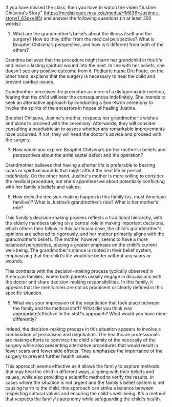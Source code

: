 If you have missed the class, then you have to watch the video "Justine Chitsena's Story" (https://mediaspace.msu.edu/media/HM836+Justines-story/1_63pxy8l5) and answer the following questions (in at least 300 words):

1) What are the grandmother’s beliefs about the illness itself and the surgery? How do they differ from the medical perspective? What is Bouphet Chitsena’s perspective, and how is it different from both of the others?

Grandma believes that the procedure might harm her grandchild in this life and leave a lasting spiritual wound into the next. In line with her beliefs, she doesn't see any positive outcome from it. Pediatric nurse Dru Foote, on the other hand, explains that the surgery is necessary to heal the child and prevent cardiac issues.

Grandmother perceives the procedure as more of a disfiguring intervention, fearing that the child will bear the consequences indefinitely. She intends to seek an alternative approach by conducting a Soo-Kwon ceremony to invoke the spirits of the ancestors in hopes of healing Justine.

Bouphet Chitsena, Justine's mother, respects her grandmother's wishes and plans to proceed with the ceremony. Afterwards, they will consider consulting a paediatrician to assess whether any remarkable improvements have occurred. If not, they will heed the doctor's advice and proceed with the surgery.

3) How would you explore Bouphet Chitsena’s (or her mother’s) beliefs and perspectives about the atrial septal defect and the operation?

Grandmother believes that having a shorter life is preferable to bearing scars or spiritual wounds that might affect the next life or persist indefinitely. On the other hand, Justine's mother is more willing to consider the medical procedure, but she's apprehensive about potentially conflicting with her family's beliefs and values.

5) How does the decision-making happen in this family (vs. most American families)? What is Justine’s grandmother’s role? What is her mother’s role?


This family's decision-making process reflects a traditional hierarchy, with the elderly members taking on a central role in making important decisions, which others then follow. In this particular case, the child's grandmother's opinions are adhered to rigorously, and her mother primarily aligns with the grandmother's beliefs. The mother, however, seems to have a more balanced perspective, placing a greater emphasis on the child's current well-being. The grandmother's stance is rooted in their belief system, emphasizing that the child's life would be better without any scars or wounds.

This contrasts with the decision-making process typically observed in American families, where both parents usually engage in discussions with the doctor and share decision-making responsibilities. In this family, it appears that the men's roles are not as prominent or clearly defined in this specific situation.

5) What was your impression of the negotiation that took place between the family and the medical staff? What did you think was appropriate/effective in the staff’s approach? What would you have done differently?


Indeed, the decision-making process in this situation appears to involve a combination of persuasion and negotiation. The healthcare professionals are making efforts to convince the child's family of the necessity of the surgery while also presenting alternative procedures that would result in fewer scars and fewer side effects. They emphasize the importance of the surgery to prevent further health issues.

This approach seems effective as it allows the family to explore methods that may heal the child in different ways, aligning with their beliefs and values, while also providing a scientific method to verify the results. In cases where the situation is not urgent and the family's belief system is not causing harm to the child, this approach can strike a balance between respecting cultural values and ensuring the child's well-being. It's a method that respects the family's autonomy while safeguarding the child's health.
